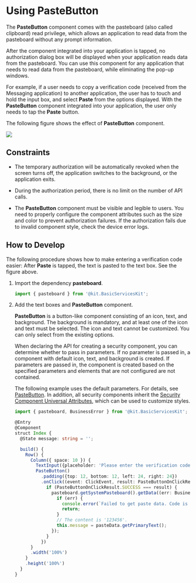 # Using PasteButton

<!--Kit: ArkUI-->
<!--Subsystem: Security-->
<!--Owner: @harylee-->
<!--Designer: @linshuqing; @hehehe-li-->
<!--Tester: @leiyuqian-->
<!--Adviser: @zengyawen-->

The **PasteButton** component comes with the pasteboard (also called clipboard) read privilege, which allows an application to read data from the pasteboard without any prompt information.

After the component integrated into your application is tapped, no authorization dialog box will be displayed when your application reads data from the pasteboard. You can use this component for any application that needs to read data from the pasteboard, while eliminating the pop-up windows.

For example, if a user needs to copy a verification code (received from the Messaging application) to another application, the user has to touch and hold the input box, and select **Paste** from the options displayed. With the **PasteButton** component integrated into your application, the user only needs to tap the **Paste** button.

The following figure shows the effect of **PasteButton** component.

![](figures/PasteButton_effect.gif)

## Constraints

- The temporary authorization will be automatically revoked when the screen turns off, the application switches to the background, or the application exits.

- During the authorization period, there is no limit on the number of API calls.

- The **PasteButton** component must be visible and legible to users. You need to properly configure the component attributes such as the size and color to prevent authorization failures. If the authorization fails due to invalid component style, check the device error logs.

## How to Develop

The following procedure shows how to make entering a verification code easier: After **Paste** is tapped, the text is pasted to the text box. See the figure above.

1. Import the dependency **pasteboard**.
   
   ```ts
   import { pasteboard } from '@kit.BasicServicesKit';
   ```

2. Add the text boxes and **PasteButton** component.
   
   **PasteButton** is a button-like component consisting of an icon, text, and background. The background is mandatory, and at least one of the icon and text must be selected. The icon and text cannot be customized. You can only select from the existing options.

   When declaring the API for creating a security component, you can determine whether to pass in parameters. If no parameter is passed in, a component with default icon, text, and background is created. If parameters are passed in, the component is created based on the specified parameters and elements that are not configured are not contained.

   The following example uses the default parameters. For details, see [PasteButton](../../reference/apis-arkui/arkui-ts/ts-security-components-pastebutton.md). In addition, all security components inherit the [Security Component Universal Attributes](../../reference/apis-arkui/arkui-ts/ts-securitycomponent-attributes.md), which can be used to customize styles.

   ```ts
   import { pasteboard, BusinessError } from '@kit.BasicServicesKit';
   
   @Entry
   @Component
   struct Index {
     @State message: string = '';
   
     build() {
       Row() {
         Column({ space: 10 }) {
           TextInput({placeholder: 'Please enter the verification code.', text: this.message})
           PasteButton()
             .padding({top: 12, bottom: 12, left: 24, right: 24})
             .onClick((event: ClickEvent, result: PasteButtonOnClickResult) => {
               if (PasteButtonOnClickResult.SUCCESS === result) {
                 pasteboard.getSystemPasteboard().getData((err: BusinessError, pasteData: pasteboard.PasteData) => {
                   if (err) {
                     console.error(`Failed to get paste data. Code is ${err.code}, message is ${err.message}`);
                     return;
                   }
                   // The content is '123456'.
                   this.message = pasteData.getPrimaryText();
                 });
               }
             })
         }
         .width('100%')
       }
       .height('100%')
     }
   }
   ```
